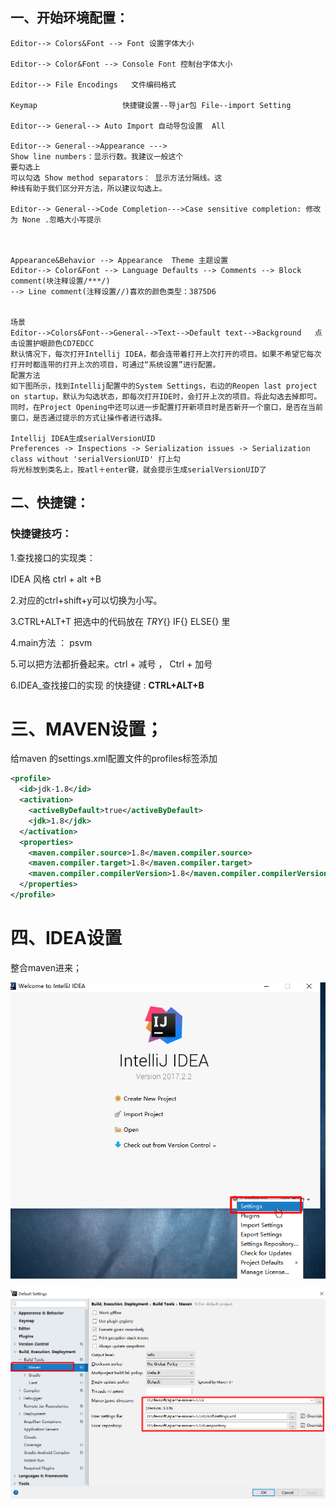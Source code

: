 ## 一、开始环境配置：

```properties
Editor--> Colors&Font --> Font 设置字体大小

Editor--> Color&Font --> Console Font 控制台字体大小

Editor--> File Encodings   文件编码格式

Keymap                   快捷键设置--导jar包 File--import Setting

Editor--> General--> Auto Import 自动导包设置  All

Editor--> General-->Appearance --->
Show line numbers：显示行数。我建议一般这个
要勾选上
可以勾选 Show method separators： 显示方法分隔线。这
种线有助于我们区分开方法，所以建议勾选上。

Editor--> General-->Code Completion--->Case sensitive completion: 修改为 None .忽略大小写提示



Appearance&Behavior --> Appearance  Theme 主题设置
Editor--> Color&Font --> Language Defaults --> Comments --> Block comment(块注释设置/***/) 
--> Line comment(注释设置//)喜欢的颜色类型：3875D6


场景
Editor-->Colors&Font-->General-->Text-->Default text-->Background 	点击设置护眼颜色CD7EDCC
默认情况下，每次打开Intellij IDEA，都会连带着打开上次打开的项目。如果不希望它每次打开时都连带的打开上次的项目，可通过“系统设置”进行配置。
配置方法
如下图所示，找到Intellij配置中的System Settings，右边的Reopen last project on startup，默认为勾选状态，即每次打开IDE时，会打开上次的项目。将此勾选去掉即可。同时，在Project Opening中还可以进一步配置打开新项目时是否新开一个窗口，是否在当前窗口，是否通过提示的方式让操作者进行选择。

Intellij IDEA生成serialVersionUID
Preferences -> Inspections -> Serialization issues -> Serialization class without 'serialVersionUID' 打上勾
将光标放到类名上，按atl＋enter键，就会提示生成serialVersionUID了
```

## 二、快捷键：

### 快捷键技巧：

1.查找接口的实现类：

IDEA 风格       ctrl + alt +B

2.对应的ctrl+shift+y可以切换为小写。

3.CTRL+ALT+T    把选中的代码放在 *TRY*{} IF{} ELSE{} 里 

4.main方法 ： psvm

5.可以把方法都折叠起来。ctrl + 减号   ， Ctrl + 加号

6.IDEA_查找接口的实现 的快捷键 :  **CTRL+ALT+B**



# 三、MAVEN设置；

给maven 的settings.xml配置文件的profiles标签添加

```xml
<profile>
  <id>jdk-1.8</id>
  <activation>
    <activeByDefault>true</activeByDefault>
    <jdk>1.8</jdk>
  </activation>
  <properties>
    <maven.compiler.source>1.8</maven.compiler.source>
    <maven.compiler.target>1.8</maven.compiler.target>
    <maven.compiler.compilerVersion>1.8</maven.compiler.compilerVersion>
  </properties>
</profile>
```

# 四、IDEA设置

整合maven进来；

![idea设置](images/搜狗截图20180129151045.png)



![images/](images/搜狗截图20180129151112.png)